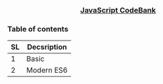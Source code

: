 
<!-- PROJECT LOGO -->
<br />
<p align="center">
    <h3 align="center"><a href="#">JavaScript CodeBank</a></h3>
</p>

<!-- TABLE OF CONTENTS -->
### Table of contents
|  SL | Decsription         |
|----------|---------------------|
|1 | Basic  |
|2 | Modern ES6 | 
<br>

